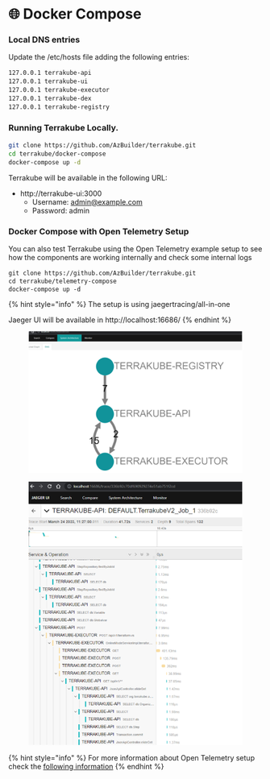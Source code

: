 # 🌐 Docker Compose

### Local DNS entries

Update the /etc/hosts file adding the following entries:

```bash
127.0.0.1 terrakube-api
127.0.0.1 terrakube-ui
127.0.0.1 terrakube-executor
127.0.0.1 terrakube-dex
127.0.0.1 terrakube-registry
```

### Running Terrakube Locally.

```bash
git clone https://github.com/AzBuilder/terrakube.git
cd terrakube/docker-compose
docker-compose up -d
```

Terrakube will be available in the following URL:

* http://terrakube-ui:3000
  * Username: admin@example.com
  * Password: admin

### Docker Compose with Open Telemetry  Setup

You can also test Terrakube using the Open Telemetry example setup to see how the components are working internally and check some internal logs

```
git clone https://github.com/AzBuilder/terrakube.git
cd terrakube/telemetry-compose
docker-compose up -d
```

{% hint style="info" %}
The setup is using jaegertracing/all-in-one

Jaeger UI will be available in http://localhost:16686/
{% endhint %}

<figure><img src="../.gitbook/assets/image (1) (2).png" alt=""><figcaption></figcaption></figure>

<figure><img src="../.gitbook/assets/image.png" alt=""><figcaption></figcaption></figure>

{% hint style="info" %}
For more information about Open Telemetry setup check the [following information](deployment/open-telemetry.md)
{% endhint %}
